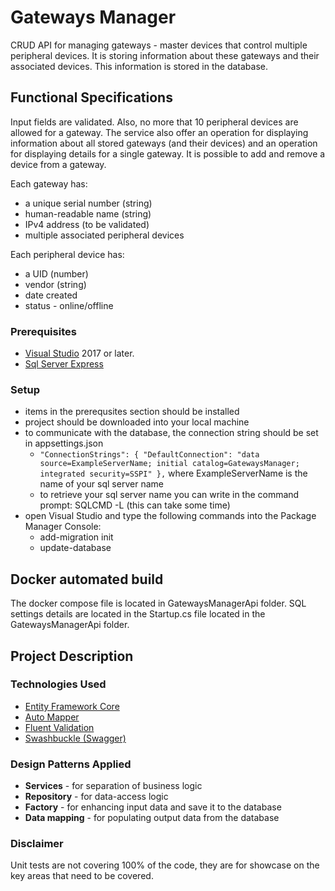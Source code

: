 # Gateways Manager

CRUD API for managing gateways - master devices that control multiple peripheral devices. It is storing information about these gateways and their associated devices. This information is stored in the database. 

## Functional Specifications

Input fields are validated. Also, no more that 10 peripheral devices are allowed for a gateway.
The service also offer an operation for displaying information about all stored gateways (and their devices) and an operation for displaying details for a single gateway. It is possible to add and remove a device from a gateway.

Each gateway has:
*	a unique serial number (string) 
*	human-readable name (string)
*	IPv4 address (to be validated)
*	multiple associated peripheral devices 

Each peripheral device has:
*	a UID (number)
*	vendor (string)
*	date created
*	status - online/offline


### Prerequisites
* [Visual Studio](https://visualstudio.microsoft.com/vs/) 2017 or later.
* [Sql Server Express](https://www.microsoft.com/en-us/download/details.aspx?id=55994)

### Setup
- items in the prerequsites section should be installed
- project should be downloaded into your local machine
- to communicate with the database, the connection string should be set in appsettings.json
  - `"ConnectionStrings": {
    "DefaultConnection": "data source=ExampleServerName; initial catalog=GatewaysManager; integrated security=SSPI"
  },` where ExampleServerName is the name of your sql server name
  - to retrieve your sql server name you can write in the command prompt: SQLCMD -L (this can take some time)
 - open Visual Studio and type the following commands into the Package Manager Console:
   - add-migration init
   - update-database
   
 ## Docker automated build
 The docker compose file is located in GatewaysManagerApi folder.
 SQL settings details are located in the Startup.cs file located in the GatewaysManagerApi folder.
   
 ## Project Description
 
 ### Technologies Used
 - [Entity Framework Core](https://docs.microsoft.com/en-us/ef/core/)
 - [Auto Mapper](https://automapper.org/)
 - [Fluent Validation](https://fluentvalidation.net/)
 - [Swashbuckle (Swagger)](https://github.com/domaindrivendev/Swashbuckle.AspNetCore)
 
### Design Patterns Applied
* **Services** - for separation of business logic
* **Repository** - for data-access logic
* **Factory** - for enhancing input data and save it to the database
* **Data mapping** - for populating output data from the database

### Disclaimer
Unit tests are not covering 100% of the code, they are for showcase on the key areas that need to be covered.

